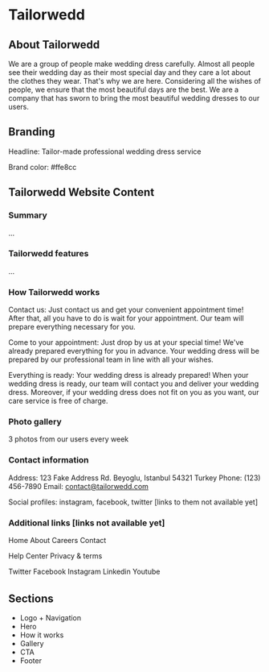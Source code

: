 # Tailorwedd

## About Tailorwedd

We are a group of people make wedding dress carefully. Almost all people see their wedding day as their most special day
and they care a lot about the clothes they wear.
That's why we are here. Considering all the wishes of people, we ensure that the most beautiful days are the best.
We are a company that has sworn to bring the most beautiful wedding dresses to our users.

## Branding

Headline: Tailor-made professional wedding dress service

Brand color: #ffe8cc

## Tailorwedd Website Content

### Summary

...

### Tailorwedd features

...

### How Tailorwedd works

Contact us: Just contact us and get your convenient appointment time! After that, all you have to do is wait for your appointment. Our team will prepare everything necessary for you.

Come to your appointment: Just drop by us at your special time! We've already prepared everything for you in advance. Your wedding dress will be prepared by our professional team in line with all your wishes.

Everything is ready: Your wedding dress is already prepared! When your wedding dress is ready, our team will contact you and deliver your wedding dress. Moreover, if your wedding dress does not fit on you as you want, our care service is free of charge.

### Photo gallery

3 photos from our users every week

### Contact information

Address: 123 Fake Address Rd. Beyoglu,
Istanbul 54321 Turkey
Phone: (123) 456-7890
Email: contact@tailorwedd.com

Social profiles: instagram, facebook, twitter [links to them not available yet]

### Additional links [links not available yet]

Home
About
Careers
Contact

Help Center
Privacy & terms

Twitter
Facebook
Instagram
Linkedin
Youtube

######

## Sections

- Logo + Navigation
- Hero
- How it works
- Gallery
- CTA
- Footer
